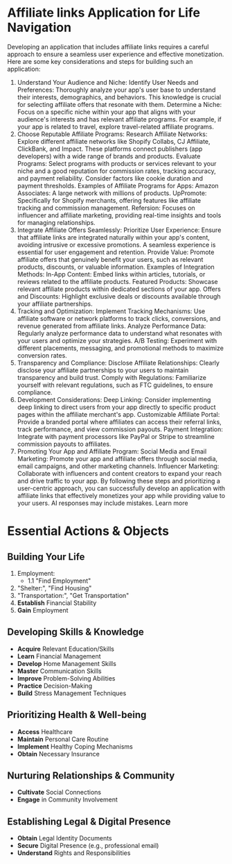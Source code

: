 # Affiliate links Application for Life Navigation
Developing an application that includes affiliate links requires a careful approach to ensure a seamless user experience and effective monetization. Here are some key considerations and steps for building such an application:
1. Understand Your Audience and Niche:
Identify User Needs and Preferences: Thoroughly analyze your app's user base to understand their interests, demographics, and behaviors. This knowledge is crucial for selecting affiliate offers that resonate with them.
Determine a Niche: Focus on a specific niche within your app that aligns with your audience's interests and has relevant affiliate programs. For example, if your app is related to travel, explore travel-related affiliate programs.
2. Choose Reputable Affiliate Programs:
Research Affiliate Networks: Explore different affiliate networks like Shopify Collabs, CJ Affiliate, ClickBank, and Impact. These platforms connect publishers (app developers) with a wide range of brands and products.
Evaluate Programs: Select programs with products or services relevant to your niche and a good reputation for commission rates, tracking accuracy, and payment reliability. Consider factors like cookie duration and payment thresholds.
Examples of Affiliate Programs for Apps:
Amazon Associates: A large network with millions of products.
UpPromote: Specifically for Shopify merchants, offering features like affiliate tracking and commission management.
Refersion: Focuses on influencer and affiliate marketing, providing real-time insights and tools for managing relationships.
3. Integrate Affiliate Offers Seamlessly:
Prioritize User Experience: Ensure that affiliate links are integrated naturally within your app's content, avoiding intrusive or excessive promotions. A seamless experience is essential for user engagement and retention.
Provide Value: Promote affiliate offers that genuinely benefit your users, such as relevant products, discounts, or valuable information.
Examples of Integration Methods:
In-App Content: Embed links within articles, tutorials, or reviews related to the affiliate products.
Featured Products: Showcase relevant affiliate products within dedicated sections of your app.
Offers and Discounts: Highlight exclusive deals or discounts available through your affiliate partnerships.
4. Tracking and Optimization:
Implement Tracking Mechanisms: Use affiliate software or network platforms to track clicks, conversions, and revenue generated from affiliate links.
Analyze Performance Data: Regularly analyze performance data to understand what resonates with your users and optimize your strategies.
A/B Testing: Experiment with different placements, messaging, and promotional methods to maximize conversion rates.
5. Transparency and Compliance:
Disclose Affiliate Relationships: Clearly disclose your affiliate partnerships to your users to maintain transparency and build trust.
Comply with Regulations: Familiarize yourself with relevant regulations, such as FTC guidelines, to ensure compliance.
6. Development Considerations:
Deep Linking: Consider implementing deep linking to direct users from your app directly to specific product pages within the affiliate merchant's app.
Customizable Affiliate Portal: Provide a branded portal where affiliates can access their referral links, track performance, and view commission payouts.
Payment Integration: Integrate with payment processors like PayPal or Stripe to streamline commission payouts to affiliates.
7. Promoting Your App and Affiliate Program:
Social Media and Email Marketing: Promote your app and affiliate offers through social media, email campaigns, and other marketing channels.
Influencer Marketing: Collaborate with influencers and content creators to expand your reach and drive traffic to your app.
By following these steps and prioritizing a user-centric approach, you can successfully develop an application with affiliate links that effectively monetizes your app while providing value to your users.
AI responses may include mistakes. Learn more
# Essential Actions & Objects

## Building Your Life
1. Employment:
    * 1.1 "Find Employment"
1. "Shelter:", "Find Housing"
2. "Transportation:", "Get Transportation"
3. **Establish** Financial Stability
4. **Gain** Employment

## Developing Skills & Knowledge
-   **Acquire** Relevant Education/Skills
-   **Learn** Financial Management
-   **Develop** Home Management Skills
-   **Master** Communication Skills
-   **Improve** Problem-Solving Abilities
-   **Practice** Decision-Making
-   **Build** Stress Management Techniques

## Prioritizing Health & Well-being
-   **Access** Healthcare
-   **Maintain** Personal Care Routine
-   **Implement** Healthy Coping Mechanisms
-   **Obtain** Necessary Insurance

## Nurturing Relationships & Community
-   **Cultivate** Social Connections
-   **Engage** in Community Involvement

## Establishing Legal & Digital Presence
-   **Obtain** Legal Identity Documents
-   **Secure** Digital Presence (e.g., professional email)
-   **Understand** Rights and Responsibilities
